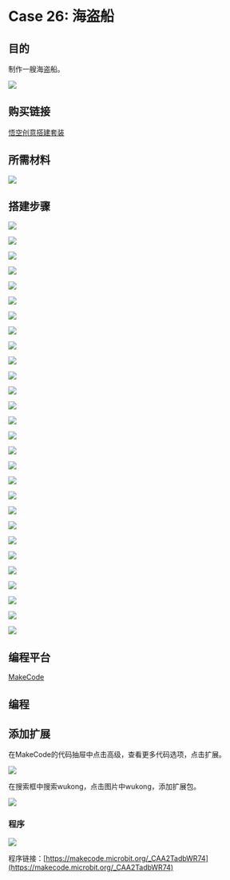 # Case 26: 海盗船
## 目的
制作一艘海盗船。

![](./images/Wonder-Building-Kit-case-26-01.png)

## 购买链接

[悟空创意搭建套装](https://item.taobao.com/item.htm?id=649813731275&spm=2015.23436601.0.0)

## 所需材料

![](./images/Wonder-Building-Kit-step-case-26-01.png)

## 搭建步骤


![](./images/Wonder-Building-Kit-step-case-26-02.png)

![](./images/Wonder-Building-Kit-step-case-26-03.png)

![](./images/Wonder-Building-Kit-step-case-26-04.png)

![](./images/Wonder-Building-Kit-step-case-26-05.png)

![](./images/Wonder-Building-Kit-step-case-26-06.png)

![](./images/Wonder-Building-Kit-step-case-26-07.png)

![](./images/Wonder-Building-Kit-step-case-26-08.png)

![](./images/Wonder-Building-Kit-step-case-26-09.png)

![](./images/Wonder-Building-Kit-step-case-26-10.png)

![](./images/Wonder-Building-Kit-step-case-26-11.png)

![](./images/Wonder-Building-Kit-step-case-26-12.png)

![](./images/Wonder-Building-Kit-step-case-26-13.png)

![](./images/Wonder-Building-Kit-step-case-26-14.png)

![](./images/Wonder-Building-Kit-step-case-26-15.png)

![](./images/Wonder-Building-Kit-step-case-26-16.png)

![](./images/Wonder-Building-Kit-step-case-26-17.png)

![](./images/Wonder-Building-Kit-step-case-26-18.png)

![](./images/Wonder-Building-Kit-step-case-26-19.png)

![](./images/Wonder-Building-Kit-step-case-26-20.png)

![](./images/Wonder-Building-Kit-step-case-26-21.png)

![](./images/Wonder-Building-Kit-step-case-26-22.png)

![](./images/Wonder-Building-Kit-step-case-26-23.png)

![](./images/Wonder-Building-Kit-step-case-26-24.png)

![](./images/Wonder-Building-Kit-step-case-26-25.png)

![](./images/Wonder-Building-Kit-step-case-26-26.png)

![](./images/Wonder-Building-Kit-step-case-26-27.png)

![](./images/Wonder-Building-Kit-step-case-26-28.png)

![](./images/Wonder-Building-Kit-step-case-26-29.png)

## 编程平台

[MakeCode](https://makecode.microbit.org/)

## 编程
## 添加扩展
在MakeCode的代码抽屉中点击高级，查看更多代码选项，点击扩展。

![](./images/case-01-03.png)

在搜索框中搜索wukong，点击图片中wukong，添加扩展包。

![](./images/case-01-04.png)





### 程序

![](./images/Wonder-Building-Kit-case-26-04.png)

程序链接：[https://makecode.microbit.org/_CAA2TadbWR74](https://makecode.microbit.org/_CAA2TadbWR74)
